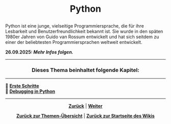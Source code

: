 # <p align="center">Python</p>
<!-- grundlegende Informationen zu Python als Sprache (kurze Einführung erweitern) -->

Python ist eine junge, vielseitige Programmiersprache, die für ihre Lesbarkeit und Benutzerfreundlichkeit bekannt ist. Sie wurde in den späten 1980er Jahren von Guido van Rossum entwickelt und hat sich seitdem zu einer der beliebtesten Programmiersprachen weltweit entwickelt.

**26.09.2025: _Mehr Infos folgen._**

---

### <p align="center">Dieses Thema beinhaltet folgende Kapitel:</p>

---

🔹 [**Erste Schritte**](/docs/06-entwicklung/04-python/01-einstieg/README.md) </br>
🔹 [**Debugging in Python**](/docs/06-entwicklung/04-python/02-debugging/README.md) </br>

---

<p align="center">
<a href="/docs/06-entwicklung/03-lizenzen_und_opensource/README.md"><strong>Zurück</strong></a> | 
<a href="/docs/06-entwicklung/04-python/01-einstieg/README.md"><strong>Weiter</strong></a>
</p>

<p align="center">
<a href="/docs/06-entwicklung/README.md/#dieser-themenbereich-beinhaltet-folgende-themen"><strong>Zurück zur Themen-Übersicht</strong></a> | <a href="/docs/00-willkommen/README.md"><strong>Zurück zur Startseite des Wikis</strong></a>
</p>